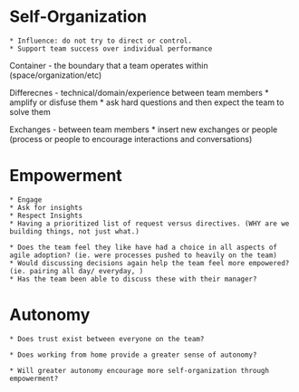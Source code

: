 # Self-Organization
	* Influence: do not try to direct or control. 
	* Support team success over individual performance

Container - the boundary that a team operates within (space/organization/etc)
	
Differecnes - technical/domain/experience between team members
	* amplify or disfuse them
	* ask hard questions and then expect the team to solve them

Exchanges - between team members
	* insert new exchanges or people (process or people to encourage interactions and conversations)

# Empowerment
	* Engage
	* Ask for insights
	* Respect Insights
	* Having a prioritized list of request versus directives. (WHY are we building things, not just what.)

	* Does the team feel they like have had a choice in all aspects of agile adoption? (ie. were processes pushed to heavily on the team)
	* Would discussing decisions again help the team feel more empowered? (ie. pairing all day/ everyday, )
	* Has the team been able to discuss these with their manager?


# Autonomy
	* Does trust exist between everyone on the team?

	* Does working from home provide a greater sense of autonomy?

	* Will greater autonomy encourage more self-organization through empowerment?

